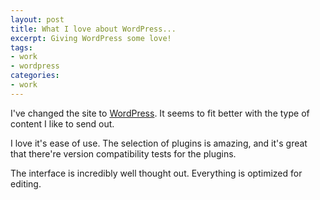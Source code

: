 ```yaml
---
layout: post
title: What I love about WordPress...
excerpt: Giving WordPress some love!
tags:
- work
- wordpress
categories:
- work
---
```

I've changed the site to <a title="WordPress home page" href="http://www.wordpress.org/" target="_blank">WordPress</a>. It seems to fit better with the type of content I like to send out.

I love it's ease of use. The selection of plugins is amazing, and it's great that there're version compatibility tests for the plugins.

The interface is incredibly well thought out. Everything is optimized for editing.
